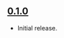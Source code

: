 ## [0.1.0](https://github.com/chrise86/state_machines_active_record_rspec/tree/v0.1.0)

- Initial release.
